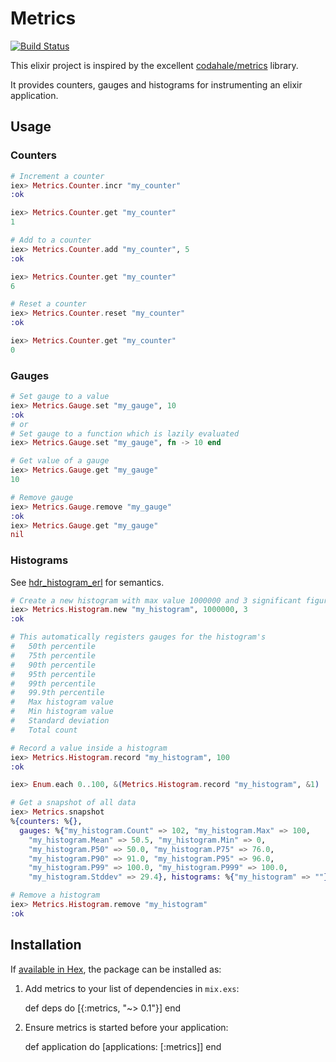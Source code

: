# Metrics

[![Build Status](https://travis-ci.org/fourcube/metrics.svg?branch=master)](https://travis-ci.org/fourcube/metrics)

This elixir project is inspired by the excellent [codahale/metrics](https://github.com/codahale/metrics) library.

It provides counters, gauges and histograms for instrumenting an elixir application.


## Usage

### Counters

```elixir
# Increment a counter
iex> Metrics.Counter.incr "my_counter"
:ok

iex> Metrics.Counter.get "my_counter"
1

# Add to a counter
iex> Metrics.Counter.add "my_counter", 5
:ok

iex> Metrics.Counter.get "my_counter"
6

# Reset a counter
iex> Metrics.Counter.reset "my_counter"
:ok

iex> Metrics.Counter.get "my_counter"
0
```

### Gauges

```elixir
# Set gauge to a value
iex> Metrics.Gauge.set "my_gauge", 10
:ok
# or
# Set gauge to a function which is lazily evaluated
iex> Metrics.Gauge.set "my_gauge", fn -> 10 end

# Get value of a gauge
iex> Metrics.Gauge.get "my_gauge"
10

# Remove gauge
iex> Metrics.Gauge.remove "my_gauge"
:ok
iex> Metrics.Gauge.get "my_gauge"
nil
```

### Histograms

See [hdr\_histogram\_erl](https://github.com/HdrHistogram/hdr_histogram_erl) for semantics.

```elixir
# Create a new histogram with max value 1000000 and 3 significant figures precision
iex> Metrics.Histogram.new "my_histogram", 1000000, 3
:ok

# This automatically registers gauges for the histogram's
#   50th percentile
#   75th percentile
#   90th percentile
#   95th percentile
#   99th percentile
#   99.9th percentile
#   Max histogram value
#   Min histogram value
#   Standard deviation
#   Total count

# Record a value inside a histogram
iex> Metrics.Histogram.record "my_histogram", 100
:ok

iex> Enum.each 0..100, &(Metrics.Histogram.record "my_histogram", &1)

# Get a snapshot of all data
iex> Metrics.snapshot
%{counters: %{},
  gauges: %{"my_histogram.Count" => 102, "my_histogram.Max" => 100,
    "my_histogram.Mean" => 50.5, "my_histogram.Min" => 0,
    "my_histogram.P50" => 50.0, "my_histogram.P75" => 76.0,
    "my_histogram.P90" => 91.0, "my_histogram.P95" => 96.0,
    "my_histogram.P99" => 100.0, "my_histogram.P999" => 100.0,
    "my_histogram.Stddev" => 29.4}, histograms: %{"my_histogram" => ""}}

# Remove a histogram
iex> Metrics.Histogram.remove "my_histogram"
:ok

```


## Installation

If [available in Hex](https://hex.pm/docs/publish), the package can be installed as:

  1. Add metrics to your list of dependencies in `mix.exs`:

        def deps do
          [{:metrics, "~> 0.1"}]
        end

  2. Ensure metrics is started before your application:

        def application do
          [applications: [:metrics]]
        end
